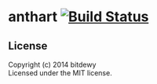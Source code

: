 # anthart [![Build Status](https://secure.travis-ci.org/bitdewy/anthart.svg?branch=master)](http://travis-ci.org/bitdewy/anthart)

## License
Copyright (c) 2014 bitdewy  
Licensed under the MIT license.
